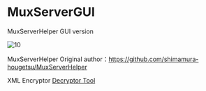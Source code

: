 MuxServerGUI
=============
MuxServerHelper GUI version

![10](https://github.com/user-attachments/assets/aa6df8c3-9638-4ea7-8b76-841fc60d3c52)

MuxServerHelper Original author：https://github.com/shimamura-hougetsu/MuxServerHelper

XML Encryptor [Decryptor Tool](https://github.com/KSSW/DEXML.git)
